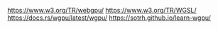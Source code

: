 https://www.w3.org/TR/webgpu/
https://www.w3.org/TR/WGSL/
https://docs.rs/wgpu/latest/wgpu/
https://sotrh.github.io/learn-wgpu/